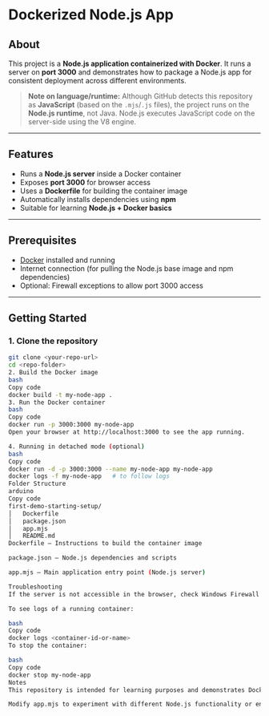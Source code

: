 # Dockerized Node.js App

## About

This project is a **Node.js application containerized with Docker**. It runs a server on **port 3000** and demonstrates how to package a Node.js app for consistent deployment across different environments.

> **Note on language/runtime:** Although GitHub detects this repository as **JavaScript** (based on the `.mjs`/`.js` files), the project runs on the **Node.js runtime**, not Java. Node.js executes JavaScript code on the server-side using the V8 engine.

---

## Features

- Runs a **Node.js server** inside a Docker container  
- Exposes **port 3000** for browser access  
- Uses a **Dockerfile** for building the container image  
- Automatically installs dependencies using **npm**  
- Suitable for learning **Node.js + Docker basics**  

---

## Prerequisites

- [Docker](https://www.docker.com/get-started) installed and running  
- Internet connection (for pulling the Node.js base image and npm dependencies)  
- Optional: Firewall exceptions to allow port 3000 access  

---

## Getting Started

### 1. Clone the repository
```bash
git clone <your-repo-url>
cd <repo-folder>
2. Build the Docker image
bash
Copy code
docker build -t my-node-app .
3. Run the Docker container
bash
Copy code
docker run -p 3000:3000 my-node-app
Open your browser at http://localhost:3000 to see the app running.

4. Running in detached mode (optional)
bash
Copy code
docker run -d -p 3000:3000 --name my-node-app my-node-app
docker logs -f my-node-app   # to follow logs
Folder Structure
arduino
Copy code
first-demo-starting-setup/
│   Dockerfile
│   package.json
│   app.mjs
│   README.md
Dockerfile – Instructions to build the container image

package.json – Node.js dependencies and scripts

app.mjs – Main application entry point (Node.js server)

Troubleshooting
If the server is not accessible in the browser, check Windows Firewall notifications and allow Docker to expose port 3000.

To see logs of a running container:

bash
Copy code
docker logs <container-id-or-name>
To stop the container:

bash
Copy code
docker stop my-node-app
Notes
This repository is intended for learning purposes and demonstrates Dockerized Node.js app deployment.

Modify app.mjs to experiment with different Node.js functionality or endpoints.